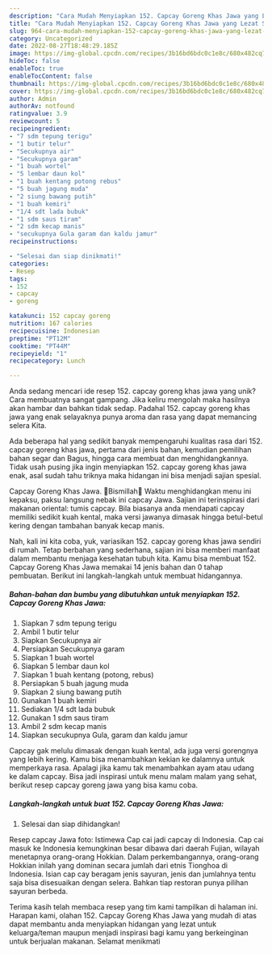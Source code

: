```yaml
---
description: "Cara Mudah Menyiapkan 152. Capcay Goreng Khas Jawa yang Lezat Sekali"
title: "Cara Mudah Menyiapkan 152. Capcay Goreng Khas Jawa yang Lezat Sekali"
slug: 964-cara-mudah-menyiapkan-152-capcay-goreng-khas-jawa-yang-lezat-sekali
category: Uncategorized
date: 2022-08-27T18:48:29.185Z
image: https://img-global.cpcdn.com/recipes/3b16bd6bdc0c1e8c/680x482cq70/152-capcay-goreng-khas-jawa-foto-resep-utama.jpg
hideToc: false
enableToc: true
enableTocContent: false
thumbnail: https://img-global.cpcdn.com/recipes/3b16bd6bdc0c1e8c/680x482cq70/152-capcay-goreng-khas-jawa-foto-resep-utama.jpg
cover: https://img-global.cpcdn.com/recipes/3b16bd6bdc0c1e8c/680x482cq70/152-capcay-goreng-khas-jawa-foto-resep-utama.jpg
author: Admin
authorAv: notfound
ratingvalue: 3.9
reviewcount: 5
recipeingredient:
- "7 sdm tepung terigu"
- "1 butir telur"
- "Secukupnya air"
- "Secukupnya garam"
- "1 buah wortel"
- "5 lembar daun kol"
- "1 buah kentang potong rebus"
- "5 buah jagung muda"
- "2 siung bawang putih"
- "1 buah kemiri"
- "1/4 sdt lada bubuk"
- "1 sdm saus tiram"
- "2 sdm kecap manis"
- "secukupnya Gula garam dan kaldu jamur"
recipeinstructions:

- "Selesai dan siap dinikmati!"
categories:
- Resep
tags:
- 152
- capcay
- goreng

katakunci: 152 capcay goreng 
nutrition: 167 calories
recipecuisine: Indonesian
preptime: "PT12M"
cooktime: "PT44M"
recipeyield: "1"
recipecategory: Lunch

---
```





Anda sedang mencari ide resep 152. capcay goreng khas jawa yang unik? Cara membuatnya sangat gampang. Jika keliru mengolah maka hasilnya akan hambar dan bahkan tidak sedap. Padahal 152. capcay goreng khas jawa yang enak selayaknya punya aroma dan rasa yang dapat memancing selera Kita.





Ada beberapa hal yang sedikit banyak mempengaruhi kualitas rasa dari 152. capcay goreng khas jawa, pertama dari jenis bahan, kemudian pemilihan bahan segar dan Bagus, hingga cara membuat dan menghidangkannya. Tidak usah pusing jika ingin menyiapkan 152. capcay goreng khas jawa enak,      asal sudah tahu triknya maka hidangan ini bisa menjadi sajian spesial.














Capcay Goreng Khas Jawa. 🌺Bismillah🌺 Waktu menghidangkan menu ini kepaksu, paksu langsung nebak ini capcay Jawa. Sajian ini terinspirasi dari makanan oriental: tumis capcay. Bila biasanya anda mendapati capcay memiliki sedikit kuah kental, maka versi jawanya dimasak hingga betul-betul kering dengan tambahan banyak kecap manis.






Nah, kali ini kita coba, yuk, variasikan 152. capcay goreng khas jawa sendiri di rumah. Tetap berbahan yang sederhana, sajian ini bisa memberi manfaat dalam membantu menjaga kesehatan tubuh kita. Kamu bisa membuat 152. Capcay Goreng Khas Jawa memakai 14 jenis bahan dan 0 tahap pembuatan. Berikut ini langkah-langkah untuk membuat hidangannya.

<!--inarticleads1-->

##### Bahan-bahan dan bumbu yang dibutuhkan untuk menyiapkan 152. Capcay Goreng Khas Jawa:

1. Siapkan 7 sdm tepung terigu
1. Ambil 1 butir telur
1. Siapkan Secukupnya air
1. Persiapkan Secukupnya garam
1. Siapkan 1 buah wortel
1. Siapkan 5 lembar daun kol
1. Siapkan 1 buah kentang (potong, rebus)
1. Persiapkan 5 buah jagung muda
1. Siapkan 2 siung bawang putih
1. Gunakan 1 buah kemiri
1. Sediakan 1/4 sdt lada bubuk
1. Gunakan 1 sdm saus tiram
1. Ambil 2 sdm kecap manis
1. Siapkan secukupnya Gula, garam dan kaldu jamur


Capcay gak melulu dimasak dengan kuah kental, ada juga versi gorengnya yang lebih kering. Kamu bisa menambahkan kekian ke dalamnya untuk memperkaya rasa. Apalagi jika kamu tak menambahkan ayam atau udang ke dalam capcay. Bisa jadi inspirasi untuk menu malam malam yang sehat, berikut resep capcay goreng jawa yang bisa kamu coba. 

<!--inarticleads2-->

##### Langkah-langkah untuk buat 152. Capcay Goreng Khas Jawa:


1. Selesai dan siap dihidangkan!

Resep capcay Jawa foto: Istimewa Cap cai jadi capcay di Indonesia. Cap cai masuk ke Indonesia kemungkinan besar dibawa dari daerah Fujian, wilayah menetapnya orang-orang Hokkian. Dalam perkembangannya, orang-orang Hokkian inilah yang dominan secara jumlah dari etnis Tionghoa di Indonesia. Isian cap cay beragam jenis sayuran, jenis dan jumlahnya tentu saja bisa disesuaikan dengan selera. Bahkan tiap restoran punya pilihan sayuran berbeda. 

Terima kasih telah membaca resep yang tim kami tampilkan di halaman ini. Harapan kami, olahan 152. Capcay Goreng Khas Jawa yang mudah di atas dapat membantu anda menyiapkan hidangan yang lezat untuk keluarga/teman maupun menjadi inspirasi bagi kamu yang berkeinginan untuk berjualan makanan. Selamat menikmati
